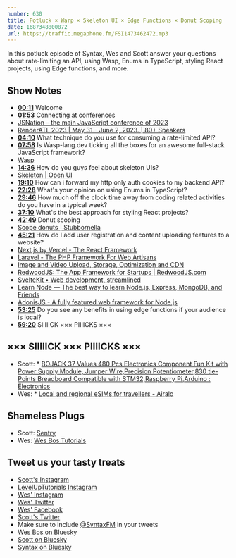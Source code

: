 ```yaml
---
number: 630
title: Potluck × Warp × Skeleton UI × Edge Functions × Donut Scoping
date: 1687348800872
url: https://traffic.megaphone.fm/FSI1473462472.mp3
---
```


In this potluck episode of Syntax, Wes and Scott answer your questions about rate-limiting an API, using Wasp, Enums in TypeScript, styling React projects, using Edge functions, and more.

## Show Notes

* **[00:11](#t=00:11)** Welcome
* **[01:53](#t=01:53)** Connecting at conferences
* [JSNation – the main JavaScript conference of 2023](https://jsnation.com/)
* [RenderATL 2023 | May 31 - June 2, 2023. | 80+ Speakers](https://www.renderatl.com/)
* **[04:10](#t=04:10)** What technique do you use for consuming a rate-limited API?
* **[07:58](#t=07:58)** Is Wasp-lang.dev ticking all the boxes for an awesome full-stack JavaScript framework?
* [Wasp](https://wasp-lang.dev/)
* **[14:36](#t=14:36)** How do you guys feel about skeleton UIs?
* [Skeleton | Open UI](https://open-ui.org/components/skeleton.research/)
* **[19:10](#t=19:10)** How can i forward my http only auth cookies to my backend API?
* **[22:28](#t=22:28)** What's your opinion on using Enums in TypeScript?
* **[29:46](#t=29:46)** How much off the clock time away from coding related activities do you have in a typical week?
* **[37:10](#t=37:10)** What's the best approach for styling React projects?
* **[42:49](#t=42:49)** Donut scoping
* [Scope donuts | Stubbornella](http://www.stubbornella.org/content/2011/10/08/scope-donuts/)
* **[45:21](#t=45:21)** How do I add user registration and content uploading features to a website?
* [Next.js by Vercel - The React Framework](https://nextjs.org/)
* [Laravel - The PHP Framework For Web Artisans](https://laravel.com/)
* [Image and Video Upload, Storage, Optimization and CDN](https://cloudinary.com/)
* [RedwoodJS: The App Framework for Startups | RedwoodJS.com](https://redwoodjs.com/)
* [SvelteKit • Web development, streamlined](https://kit.svelte.dev/)
* [Learn Node — The best way to learn Node.js, Express, MongoDB, and Friends](https://learnnode.com/)
* [AdonisJS - A fully featured web framework for Node.js](https://adonisjs.com/)
* **[53:25](#t=53:25)** Do you see any benefits in using edge functions if your audience is local?
* **[59:20](#t=59:20)** SIIIIICK ××× PIIIICKS ×××

## ××× SIIIIICK ××× PIIIICKS ×××

* Scott: * [BOJACK 37 Values 480 Pcs Electronics Component Fun Kit with Power Supply Module, Jumper Wire,Precision Potentiometer,830 tie-Points Breadboard Compatible with STM32,Raspberry Pi,Arduino : Electronics](https://www.amazon.com/dp/B099MQV8ZW?linkCode=sl1&linkId=2e8b74b5184d18661a0bccb5a4f6713a&language=en_US)
* Wes: * [Local and regional eSIMs for travellers - Airalo](https://www.airalo.com/)

## Shameless Plugs

* Scott: [Sentry](https://sentry.io)
* Wes: [Wes Bos Tutorials](https://wesbos.com/courses)

## Tweet us your tasty treats

* [Scott's Instagram](https://www.instagram.com/stolinski/)
* [LevelUpTutorials Instagram](https://www.instagram.com/LevelUpTutorials/)
* [Wes' Instagram](https://www.instagram.com/wesbos/)
* [Wes' Twitter](https://twitter.com/wesbos)
* [Wes' Facebook](https://www.facebook.com/wesbos.developer)
* [Scott's Twitter](https://twitter.com/stolinski)
* Make sure to include [@SyntaxFM](https://twitter.com/SyntaxFM) in your tweets
* [Wes Bos on Bluesky](https://bsky.app/profile/wesbos.com)
* [Scott on Bluesky](https://bsky.app/profile/tolin.ski)
* [Syntax on Bluesky](https://bsky.app/profile/syntax.fm)
